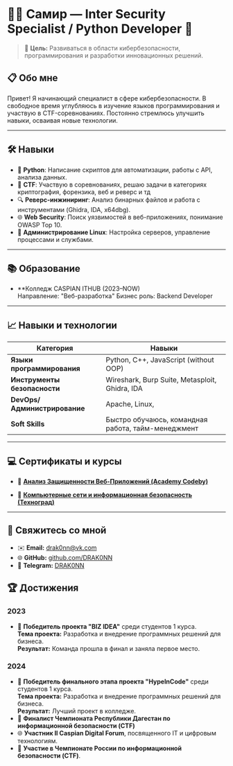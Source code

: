 # 👨‍💻 Самир — Inter Security Specialist / Python Developer 🚀

> 🎯 **Цель:** Развиваться в области кибербезопасности, программирования и разработки инновационных решений.

## 📋 **Обо мне**
Привет! Я начинающий специалист в сфере кибербезопасности. В свободное время углубляюсь в изучение языков программирования и участвую в CTF-соревнованиях. Постоянно стремлюсь улучшить навыки, осваивая новые технологии.

---

## 🛠️ **Навыки**
- 🐍 **Python**: Написание скриптов для автоматизации, работы с API, анализа данных.
- 🎯 **CTF**: Участвую в соревнованиях, решаю задачи в категориях криптография, форензика, веб и реверс и тд
- 🔍 **Реверс-инжиниринг**: Анализ бинарных файлов и работа с инструментами (Ghidra, IDA, x64dbg).
- 🌐 **Web Security**: Поиск уязвимостей в веб-приложениях, понимание OWASP Top 10.
- 📖 **Администрирование Linux**: Настройка серверов, управление процессами и службами.

---

## 📚 **Образование**
- **Колледж CASPIAN ITHUB  (2023–NOW)  
  Направление: "Веб-разработка"
  Бизнес роль: Backend Developer

---
## 📈 **Навыки и технологии**
| Категория                    | Навыки                                             |
| ---------------------------- | -------------------------------------------------- |
| **Языки программирования**   | Python, C++, JavaScript (without OOP)              |
| **Инструменты безопасности** | Wireshark, Burp Suite, Metasploit, Ghidra, IDA     |
| **DevOps/Администрирование** | Apache, Linux,                                     |
| **Soft Skills**              | Быстро обучаюсь, командная работа, тайм-менеджмент |

---

## 💻 Сертификаты и курсы

- 📜 [**Анализ Защищенности Веб-Приложений (Academy Codeby)**](https://github.com/DRAK0NN/DRAK0NN/blob/DRAK0NN-patch-1/Codeby.png)
  
- 📜 [**Компьютерные сети и информационная безопасность (Техноград)**](https://github.com/DRAK0NN/DRAK0NN/blob/photo-1/%D0%A1%D0%B5%D1%80%D1%82%D0%B8%D1%84%D0%B8%D0%BA%D0%B0%D1%82%20%D0%BE%20%D0%98%D0%91.png)

---

## 🌟 **Свяжитесь со мной**
- ✉️ **Email:** drak0nn@vk.com
- 🌐 **GitHub:** [github.com/DRAK0NN](https://github.com/DRAK0NN)
- 📱 **Telegram:** [DRAK0NN](https://t.me/DRAK0NN)

## 🏆 **Достижения**
### 2023  
- 🥇 **Победитель проекта "BIZ IDEA"** среди студентов 1 курса.  
  **Тема проекта:** Разработка и внедрение программных решений для бизнеса.  
  **Результат:** Команда прошла в финал и заняла первое место.

### 2024  
- 🥇 **Победитель финального этапа проекта "HypeInCode"** среди студентов 1 курса.  
  **Тема проекта:** Разработка и внедрение программных решений для бизнеса.  
  **Результат:** Лучший проект в колледже.
- 🎯 **Финалист Чемпионата Республики Дагестан по информационной безопасности (CTF)**
- 🌐 **Участник II Caspian Digital Forum**, посвященного IT и цифровым технологиям.  
- 🏅 **Участие в Чемпионате России по информационной безопасности (CTF)**.  
